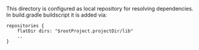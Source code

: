 This directory is configured as local repository for resolving dependencies.
In build.gradle buildscript it is added via:

    repositories {
        flatDir dirs: "$rootProject.projectDir/lib"
        ..
    }

